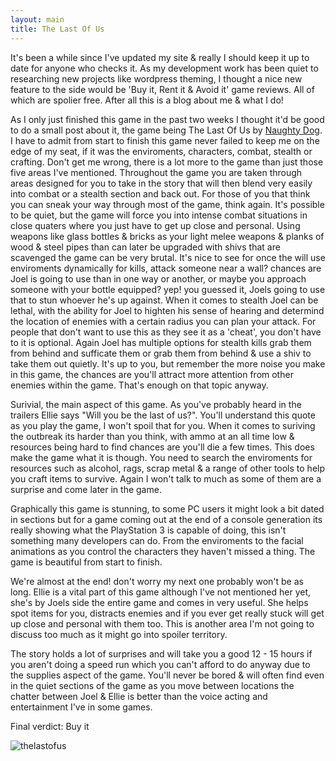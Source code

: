 ```yaml
---
layout: main
title: The Last Of Us
---
```


It's been a while since I've updated my site & really I should keep it up to date for anyone who checks it. As my development work has been quiet to researching new projects like wordpress theming, I thought a nice new feature to the side would be 'Buy it, Rent it & Avoid it' game reviews. All of which are spolier free. After all this is a blog about me & what I do!

As I only just finished this game in the past two weeks I thought it'd be good to do a small post about it, the game being The Last Of Us by [Naughty Dog](http://www.naughtydog.com/). I have to admit from start to finish this game never failed to keep me on the edge of my seat, if it was the enviroments, characters, combat, stealth or crafting. Don't get me wrong, there is a lot more to the game than just those five areas I've mentioned. Throughout the game you are taken through areas designed for you to take in the story that will then blend very easily into combat or a stealth section and back out. For those of you that think you can sneak your way through most of the game, think again. It's possible to be quiet, but the game will force you into intense combat situations in close quaters where you just have to get up close and personal. Using weapons like glass bottles & bricks as your light melee weapons & planks of wood & steel pipes than can later be upgraded with shivs that are scavenged the game can be very brutal. It's nice to see for once the will use enviroments dynamically for kills, attack someone near a wall? chances are Joel is going to use than in one way or another, or maybe you approach someone with your bottle equipped? yep! you guessed it, Joels going to use that to stun whoever he's up against. When it comes to stealth Joel can be lethal, with the ability for Joel to highten his sense of hearing and determind the location of enemies with a certain radius you can plan your attack. For people that don't want to use this as they see it as a 'cheat', you don't have to it is optional. Again Joel has multiple options for stealth kills grab them from behind and sufficate them or grab them from behind & use a shiv to take them out quietly. It's up to you, but remember the more noise you make in this game, the chances are you'll attract more attention from other enemies within the game. That's enough on that topic anyway.

Surivial, the main aspect of this game. As you've probably heard in the trailers Ellie says "Will you be the last of us?". You'll understand this quote as you play the game, I won't spoil that for you. When it comes to suriving the outbreak its harder than you think, with ammo at an all time low & resources being hard to find chances are you'll die a few times. This does make the game what it is though. You need to search the enviroments for resources such as alcohol, rags, scrap metal & a range of other tools to help you craft items to survive. Again I won't talk to much as some of them are a surprise and come later in the game. 

Graphically this game is stunning, to some PC users it might look a bit dated in sections but for a game coming out at the end of a console generation its really showing what the PlayStation 3 is capable of doing, this isn't something many developers can do. From the enviroments to the facial animations as you control the characters they haven't missed a thing. The game is beautiful from start to finish.

We're almost at the end! don't worry my next one probably won't be as long. Ellie is a vital part of this game although I've not mentioned her yet, she's by Joels side the entire game and comes in very useful. She helps spot items for you, distracts enemies and if you ever get really stuck will get up close and personal with them too. This is another area I'm not going to discuss too much as it might go into spoiler territory. 

The story holds a lot of surprises and will take you a good 12 - 15 hours if you aren't doing a speed run which you can't afford to do anyway due to the supplies aspect of the game. You'll never be bored & will often find even in the quiet sections of the game as you move between locations the chatter between Joel & Ellie is better than the voice acting and entertainment I've in some games.

Final verdict: Buy it


![thelastofus]

[thelastofus]: ../img/posts/thelastofus.png
